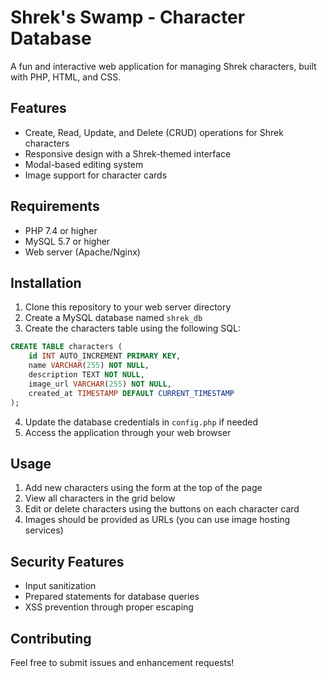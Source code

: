 # Shrek's Swamp - Character Database

A fun and interactive web application for managing Shrek characters, built with PHP, HTML, and CSS.

## Features

- Create, Read, Update, and Delete (CRUD) operations for Shrek characters
- Responsive design with a Shrek-themed interface
- Modal-based editing system
- Image support for character cards

## Requirements

- PHP 7.4 or higher
- MySQL 5.7 or higher
- Web server (Apache/Nginx)

## Installation

1. Clone this repository to your web server directory
2. Create a MySQL database named `shrek_db`
3. Create the characters table using the following SQL:

```sql
CREATE TABLE characters (
    id INT AUTO_INCREMENT PRIMARY KEY,
    name VARCHAR(255) NOT NULL,
    description TEXT NOT NULL,
    image_url VARCHAR(255) NOT NULL,
    created_at TIMESTAMP DEFAULT CURRENT_TIMESTAMP
);
```

4. Update the database credentials in `config.php` if needed
5. Access the application through your web browser

## Usage

1. Add new characters using the form at the top of the page
2. View all characters in the grid below
3. Edit or delete characters using the buttons on each character card
4. Images should be provided as URLs (you can use image hosting services)

## Security Features

- Input sanitization
- Prepared statements for database queries
- XSS prevention through proper escaping

## Contributing

Feel free to submit issues and enhancement requests! 